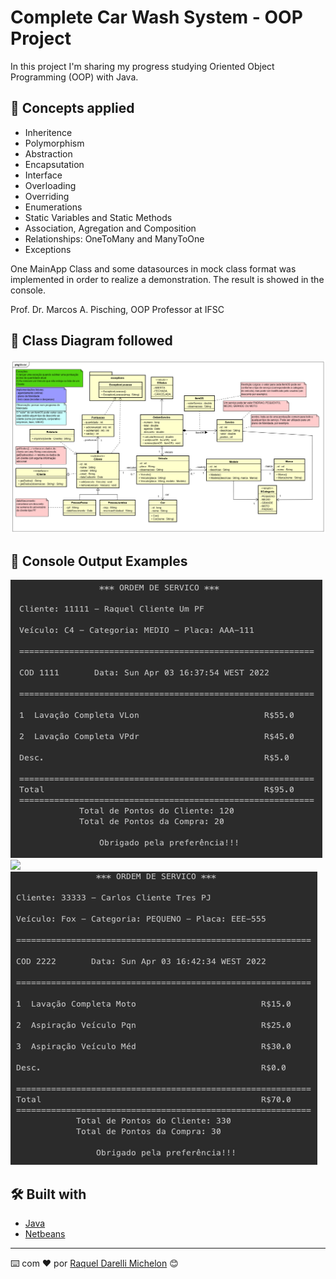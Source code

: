 # Complete Car Wash System - OOP Project

In this project I'm sharing my progress studying Oriented Object Programming (OOP) with Java.

## 🚀 Concepts applied

* Inheritence
* Polymorphism
* Abstraction
* Encapsutation
* Interface
* Overloading
* Overriding
* Enumerations
* Static Variables and Static Methods
* Association, Agregation and Composition
* Relationships: OneToMany and ManyToOne
* Exceptions

One MainApp Class and some datasources in mock class format was implemented in order to realize a demonstration. The result is showed in the console.

Prof. Dr. Marcos A. Pisching, OOP Professor at IFSC

## 🚀 Class Diagram followed

![](ClassDiagram.png)

## 🚀 Console Output Examples

![](outputMainAppDemonstration.png)
![](outputMainAppDemonstration1.png)
![](outputMainAppDemonstration2.png)


## 🛠️ Built with

* [Java](https://docs.oracle.com/javase/8/docs/)
* [Netbeans](https://netbeans.apache.org/)


---
⌨️ com ❤️ por [Raquel Darelli Michelon](https://github.com/RaquelMichelon) 😊

